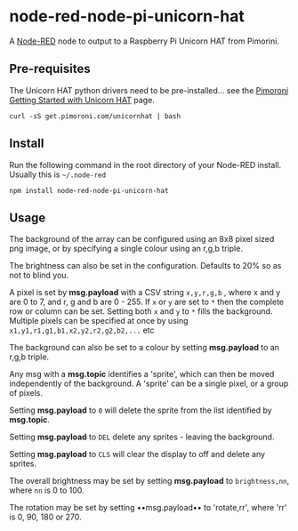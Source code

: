 node-red-node-pi-unicorn-hat
============================

A <a href="http://nodered.org" target="_new">Node-RED</a> node to output to a
Raspberry Pi Unicorn HAT from Pimorini.

Pre-requisites
--------------

The Unicorn HAT python drivers need to be pre-installed... see the
<a href="http://learn.pimoroni.com/tutorial/unicorn-hat/getting-started-with-unicorn-hat" target="_new">
Pimoroni Getting Started with Unicorn HAT</a> page.

    curl -sS get.pimoroni.com/unicornhat | bash

Install
-------

Run the following command in the root directory of your Node-RED install.
Usually this is `~/.node-red`

    npm install node-red-node-pi-unicorn-hat

Usage
-----

The background of the array can be configured using an 8x8 pixel sized
png image, or by specifying a single colour using an r,g,b triple.

The brightness can also be set in the configuration. Defaults to 20% so as not
to blind you.

A pixel is set by **msg.payload** with a CSV string `x,y,r,g,b` , where x and y
are 0 to 7, and r, g and b are 0 - 255.
If `x` or `y` are set to `*` then the complete row or column can be set.
Setting both `x` and `y` to `*` fills the background.
Multiple pixels can be specified at once by using `x1,y1,r1,g1,b1,x2,y2,r2,g2,b2,...` etc

The background can also be set to a colour by setting **msg.payload** to an r,g,b triple.

Any msg with a **msg.topic** identifies a 'sprite', which can then be moved
independently of the background. A 'sprite' can be a single pixel, or a group of pixels.

Setting **msg.payload** to `0` will delete the sprite from the list identified by **msg.topic**.

Setting **msg.payload** to `DEL` delete any sprites - leaving the background.

Setting **msg.payload** to `CLS` will clear the display to off and delete any sprites.

The overall brightness may be set by setting **msg.payload** to `brightness,nn`, where `nn` is 0 to 100.

The rotation may be set by setting ••msg.payload•• to 'rotate,rr', where 'rr' is 0, 90, 180 or 270.
